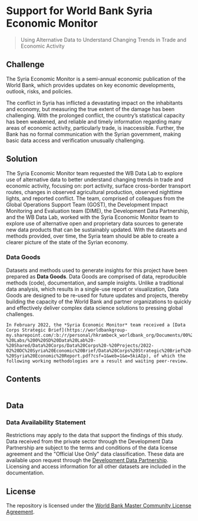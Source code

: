 # Support for World Bank Syria Economic Monitor

> Using Alternative Data to Understand Changing Trends in Trade and Economic Activity

## Challenge

The Syria Economic Monitor is a semi-annual economic publication of the World Bank, which provides updates on key economic developments, outlook, risks, and policies.

The conflict in Syria has inflicted a devastating impact on the inhabitants and economy, but measuring the true extent of the damage has been challenging. With the prolonged conflict, the country’s statistical capacity has been weakened, and reliable and timely information regarding many areas of economic activity, particularly trade, is inaccessible. Further, the Bank has no formal communication with the Syrian government, making basic data access and verification unusually challenging.

## Solution

The Syria Economic Monitor team requested the WB Data Lab to explore use of alternative data to better understand changing trends in trade and economic activity, focusing on: port activity, surface cross-border transport routes, changes in observed agricultural production, observed nighttime lights, and reported conflict. The team, comprised of colleagues from the Global Operations Support Team (GOST), the Development Impact Monitoring and Evaluation team (DIME), the Development Data Partnership, and the WB Data Lab, worked with the Syria Economic Monitor team to explore use of alternative open and proprietary data sources to generate new data products that can be sustainably updated. With the datasets and methods provided, over time, the Syria team should be able to create a clearer picture of the state of the Syrian economy.

### Data Goods

Datasets and methods used to generate insights for this project have been prepared as **Data Goods**. Data Goods are comprised of data, reproducible methods (code), documentation, and sample insights. Unlike a traditional data analysis, which results in a single-use report or visualization, Data Goods are designed to be re-used for future updates and projects, thereby building the capacity of the World Bank and partner organizations to quickly and effectively deliver complex data science solutions to pressing global challenges.

```{important}
In February 2022, the *Syria Economic Monitor* team received a [Data Corps Strategic Brief](https://worldbankgroup-my.sharepoint.com/:b:/r/personal/hkrambeck_worldbank_org/Documents/00%20-%20Labs/%200%20SD%20Data%20Lab%20-%20Shared/Data%20Corps/Data%20Corps%20-%20Projects/2022-02%20DC%20Syria%20Economic%20Brief/Data%20Corps%20Strategic%20Brief%20-%20Syria%20Economic%20Report.pdf?csf=1&web=1&e=5kiAIp), of which the following working methodologies are a result and waiting peer-review.
```

## Contents

```{tableofcontents}
```

## Data

### Data Availability Statement

Restrictions may apply to the data that support the findings of this study. Data received from the private sector through the Development Data Partnership are subject to the terms and conditions of the data license agreement and the "Official Use Only" data classification. These data are available upon request through the [Development Data Partnership](https://datapartnership.org). Licensing and access information for all other datasets are included in the documentation.

## License

The repository is licensed under the [World Bank Master Community License Agreement](LICENSE.md).
